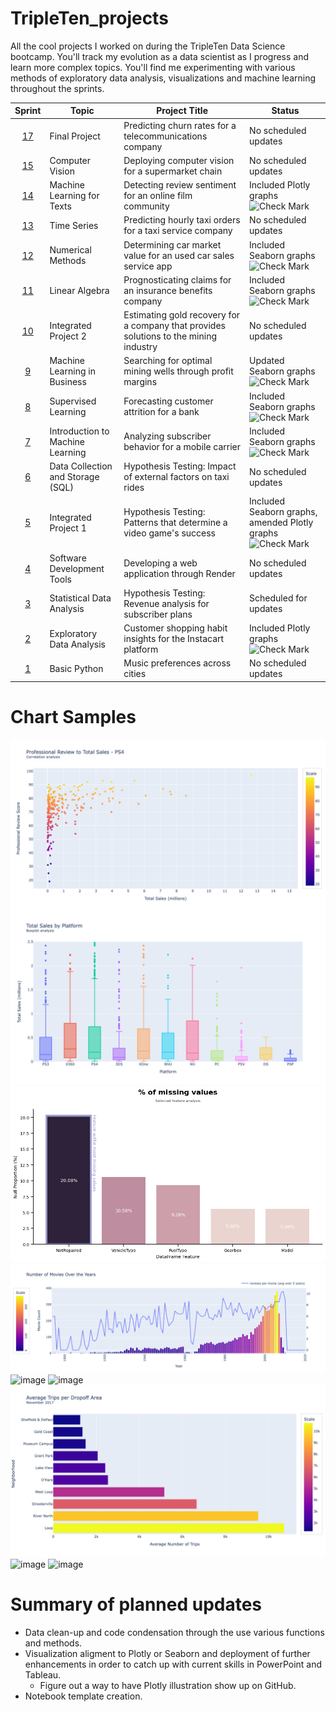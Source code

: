 # TripleTen_projects
All the cool projects I worked on during the TripleTen Data Science bootcamp. You'll track my evolution as a data scientist as I progress and learn more complex topics. You'll find me experimenting with various methods of exploratory data analysis, visualizations and machine learning throughout the sprints.

| Sprint | Topic | Project Title | Status
| :---------------: | --------------- |--------------- |---------------
| [17](<Sprint 17 - Final Project/README.md>) | Final Project | Predicting churn rates for a telecommunications company | No scheduled updates
| [15](<Sprint 15 - Computer Vision/README.md>) | Computer Vision | Deploying computer vision for a supermarket chain | No scheduled updates
| [14](<Sprint 14 - ML for Texts/README.md>) | Machine Learning for Texts | Detecting review sentiment for an online film community | Included Plotly graphs <img src="https://raw.githubusercontent.com/Tarikul-Islam-Anik/Animated-Fluent-Emojis/master/Emojis/Symbols/Check%20Mark.png" alt="Check Mark" width="20" height="20" />
| [13](<Sprint 13 - Time Series/README.md>) | Time Series | Predicting hourly taxi orders for a taxi service company | No scheduled updates
| [12](<Sprint 12 - Numerical Methods/README.md>) | Numerical Methods | Determining car market value for an used car sales service app | Included Seaborn graphs <img src="https://raw.githubusercontent.com/Tarikul-Islam-Anik/Animated-Fluent-Emojis/master/Emojis/Symbols/Check%20Mark.png" alt="Check Mark" width="20" height="20" />
| [11](<Sprint 11 - Linear Algebra/README.md>) | Linear Algebra | Prognosticating claims for an insurance benefits company | Included Seaborn graphs <img src="https://raw.githubusercontent.com/Tarikul-Islam-Anik/Animated-Fluent-Emojis/master/Emojis/Symbols/Check%20Mark.png" alt="Check Mark" width="20" height="20" />
| [10](<Sprint 10 - Integrated Project 2/README.md>) | Integrated Project 2 | Estimating gold recovery for a company that provides solutions to the mining industry | No scheduled updates
| [9](<Sprint 9 - Machine Learning in Business/README.md>) | Machine Learning in Business | Searching for optimal mining wells through profit margins | Updated Seaborn graphs <img src="https://raw.githubusercontent.com/Tarikul-Islam-Anik/Animated-Fluent-Emojis/master/Emojis/Symbols/Check%20Mark.png" alt="Check Mark" width="20" height="20" />
| [8](<Sprint 8 - Supervised Learning/README.md>) | Supervised Learning | Forecasting customer attrition for a bank | Included Seaborn graphs <img src="https://raw.githubusercontent.com/Tarikul-Islam-Anik/Animated-Fluent-Emojis/master/Emojis/Symbols/Check%20Mark.png" alt="Check Mark" width="20" height="20" />
| [7](<Sprint 7 - Introduction to ML/README.md>) | Introduction to Machine Learning | Analyzing subscriber behavior for a mobile carrier | Included Seaborn graphs <img src="https://raw.githubusercontent.com/Tarikul-Islam-Anik/Animated-Fluent-Emojis/master/Emojis/Symbols/Check%20Mark.png" alt="Check Mark" width="20" height="20" />
| [6](<Sprint 6 - Data Collection and Storage (SQL)/README.md>) | Data Collection and Storage (SQL) | Hypothesis Testing: Impact of external factors on taxi rides | No scheduled updates
| [5](<Sprint 5 - Integrated Project 1/README.md>) | Integrated Project 1 | Hypothesis Testing: Patterns that determine a video game's success | Included Seaborn graphs, amended Plotly graphs <img src="https://raw.githubusercontent.com/Tarikul-Islam-Anik/Animated-Fluent-Emojis/master/Emojis/Symbols/Check%20Mark.png" alt="Check Mark" width="20" height="20" />
| [4](<Sprint 4 - Software Development Tools/README.md>) | Software Development Tools | Developing a web application through Render | No scheduled updates
| [3](<Sprint 3 - Statistical Data Analysis/README.md>) | Statistical Data Analysis | Hypothesis Testing: Revenue analysis for subscriber plans | Scheduled for updates
| [2](<Sprint 2 - Exploratory Data Analysis (EDA)/README.md>) | Exploratory Data Analysis | Customer shopping habit insights for the Instacart platform | Included Plotly graphs <img src="https://raw.githubusercontent.com/Tarikul-Islam-Anik/Animated-Fluent-Emojis/master/Emojis/Symbols/Check%20Mark.png" alt="Check Mark" width="20" height="20" />
| [1](<Sprint 1 - Working with Data in Python/README.md>) | Basic Python | Music preferences across cities | No scheduled updates

# Chart Samples
![Alt text](<Sprint 5 - Integrated Project 1/images/newplot2.png>)
![Alt text](<Sprint 5 - Integrated Project 1/images/newplot1.png>)
![Alt text](<Sprint 12 - Numerical Methods/images/output2.png>)
![Alt text](<Sprint 14 - ML for Texts/images/newplot1.png>)
![image](https://github.com/mattamx/TripleTen_projects/blob/d5c9d5580743b32e3f0432b3d9916680bdd90473/Sprint%2014%20-%20ML%20for%20Texts/newplot.png)
![image](https://github.com/mattamx/TripleTen_projects/assets/107958646/a959cf5c-6000-448d-9d26-ef5d97a29aec)
![Alt text](<Sprint 6 - Data Collection and Storage (SQL)/images/newplot.png>)
![image](https://github.com/mattamx/TripleTen_projects/assets/107958646/26e4c666-ca8e-4bd3-9df3-f1a807e6cce2)
![image](https://github.com/mattamx/TripleTen_projects/blob/072529a0a571e1bbca0e75d396b3c86cb2aa51ec/Sprint%2014%20-%20ML%20for%20Texts/newplot3.png)

# Summary of planned updates
- Data clean-up and code condensation through the use various functions and methods.
- Visualization aligment to Plotly or Seaborn and deployment of further enhancements in order to catch up with current skills in PowerPoint and Tableau.
    - Figure out a way to have Plotly illustration show up on GitHub.
- Notebook template creation.